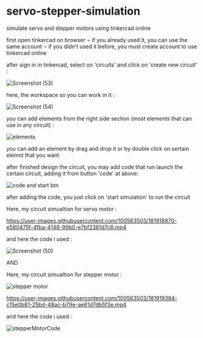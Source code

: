 # servo-stepper-simulation
simulate servo and stepper motors using tinkercad online

first open tinkercad on browser 
¬ if you already used it, you can use the same account 
¬ if you didn't used it before, you must create account to use tinkercad online

after sign in in tinkercad, select on 'circuits' and click on 'create new circuit' :

![Screenshot (53)](https://user-images.githubusercontent.com/100563503/181918324-300eeccc-b276-4b59-b176-3624258a24b2.png)

here, the workspace so you can work in it :

![Screenshot (54)](https://user-images.githubusercontent.com/100563503/181918461-6bd6d53e-9796-4e01-822f-61eed70f982e.png)

you can add elements from the right side section (most elements that can use in any circuit) :

![elements](https://user-images.githubusercontent.com/100563503/181918528-4185e6a3-5b49-457f-8948-e08d5adb5e98.png)

you can add an element by drag and drop it or by double click on sertain elemnt that you want 

after finished design the circuit, you may add code that run launch the certain circuit, adding it from button 'code' at above:

![code and start btn](https://user-images.githubusercontent.com/100563503/181918685-7592ba4a-ca53-4e85-bb54-e4a4c7c3e464.png)

after adding the code, you just click on 'start simulation' to run the circuit




Here, my circuit simualtion for servo motor :




https://user-images.githubusercontent.com/100563503/181918870-e580475f-4fba-4148-99b0-e7bf2361d7c6.mp4


and here the code i used :

![Screenshot (50)](https://user-images.githubusercontent.com/100563503/181918923-b2cb5635-bcff-429f-8b35-8ca7b5e69d4b.png)



AND



Here, my circuit simualtion for stepper motor :


![stepper motor](https://user-images.githubusercontent.com/100563503/181919443-c22313dd-3dc7-4dcb-9d59-9c545ea1620e.jpg)


https://user-images.githubusercontent.com/100563503/181919384-c15e0b81-25bd-48ac-b79e-ae61d7db5f3e.mp4


and here the code i used :

![stepperMotorCode](https://user-images.githubusercontent.com/100563503/181919406-9e1897c4-574e-4be0-b084-bfb179fd2c4b.jpg)


